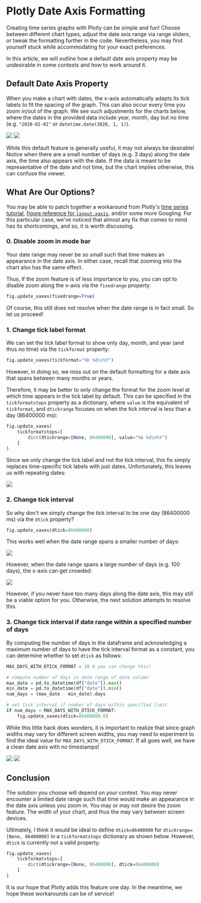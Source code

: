 # Plotly Date Axis Formatting

Creating time series graphs with Plotly can be simple and fun! Choose between different chart types, adjust the date axis range via range sliders, or tweak the formatting further in the code. Nevertheless, you may find yourself stuck while accommodating for your exact preferences.

In this article, we will outline how a default date axis property may be undesirable in some contexts and how to work around it.

## Default Date Axis Property

When you make a chart with dates, the x-axis automatically adapts its tick labels to fit the spacing of the graph. This can also occur every time you zoom in/out of the graph. We see such adjustments for the charts below, where the dates in the provided data include year, month, day but no time (e.g. `"2020-01-01"` or `datetime.date(2020, 1, 1)`).

![](assets/default_days_3.png)
![](assets/default_days_100.png)

<!-- 
3 days | 100 days
- | - 
![](assets/default_days_3.png) | ![](assets/default_days_100.png) 
-->

<!-- 
<p float="center">
  <img src="assets/default_days_3.png" width="49.5%" />
  <img src="assets/default_days_100.png" width="49.5%" /> 
</p> 
-->

While this default feature is generally useful, it may not always be desirable! Notice when there are a small number of days (e.g. 3 days) along the date axis, the time also appears with the date. If the data is meant to be representative of the date and not time, but the chart implies otherwise, this can confuse the viewer.

## What Are Our Options?

You may be able to patch together a workaround from Plotly's [time series tutorial](https://plotly.com/python/time-series/), [figure reference for `layout.xaxis`](https://plotly.com/python/reference/layout/xaxis/), and/or some more Googling. For this particular case, we've noticed that almost any fix that comes to mind has its shortcomings, and so, it is worth discussing.

### 0. Disable zoom in mode bar

Your date range may never be so small such that time makes an appearance in the date axis. In either case, recall that zooming into the chart also has the same effect. 

Thus, if the zoom feature is of less importance to you, you can opt to disable zoom along the x-axis via the `fixedrange` property:

```python
fig.update_xaxes(fixedrange=True)
```

Of course, this still does not resolve when the date range is in fact small. So let us proceed!

### 1. Change tick label format

We can set the tick label format to show only day, month, and year (and thus no time) via the `tickformat` property:

```python
fig.update_xaxes(tickformat="%b %d\n%Y")
```

However, in doing so, we miss out on the default formatting for a date axis that spans between many months or years. 

Therefore, it may be better to only change the format for the zoom level at which time appears in the tick label by default. This can be specified in the `tickformatstops` property as a dictionary, where `value` is the equivalent of `tickformat`, and `dtickrange` focuses on when the tick interval is less than a day (86400000 ms):

```python
fig.update_xaxes(
    tickformatstops=[
        dict(dtickrange=[None, 86400000], value="%b %d\n%Y")
    ]
)
```

Since we only change the tick label and not the tick interval, this fix simply replaces time-specific tick labels with just dates. Unfortunately, this leaves us with repeating dates: 

![](assets/tickformatstops_days_3.png)

### 2. Change tick interval

So why don't we simply change the tick interval to be one day (86400000 ms) via the `dtick` property? 

```python
fig.update_xaxes(dtick=86400000)
```

This works well when the date range spans a smaller number of days:

![](assets/dtick_days_3.png)

However, when the date range spans a large number of days (e.g. 100 days), the x-axis can get crowded: 

![](assets/dtick_days_100.png)

However, if you never have too many days along the date axis, this may still be a viable option for you. Otherwise, the next solution attempts to resolve this. 

### 3. Change tick interval if date range within a specified number of days

By computing the number of days in the dataframe and acknowledging a maximum number of days to have the tick interval format as a constant, you can determine whether to set `dtick` as follows:

```python
MAX_DAYS_WITH_DTICK_FORMAT = 10 # you can change this!

# compute number of days in date range of date column
max_date = pd.to_datetime(df["date"]).max()
min_date = pd.to_datetime(df["date"]).min()
num_days = (max_date - min_date).days

# set tick interval if number of days within specified limit
if num_days < MAX_DAYS_WITH_DTICK_FORMAT:
    fig.update_xaxes(dtick=86400000.0)
```

While this little hack does wonders, it is important to realize that since graph widths may vary for different screen widths, you may need to experiment to find the ideal value for `MAX_DAYS_WITH_DTICK_FORMAT`. If all goes well, we have a clean date axis with no timestamps!

![](assets/dtick_with_constant_days_3.png)
![](assets/dtick_with_constant_days_100.png)

<!--

Solution: convert dates to be categorical data points

Problems:
- this may not be ideal for chart types intended for continuous data (e.g. line charts)
- if one-digit month/day markers in the date do not have trailing zeros, the order of the dates could be messy
- but missing out on properties for dates (e.g. zoom out to monthly/yearly view)

-->

## Conclusion

The solution you choose will depend on your context. You may never encounter a limited date range such that time would make an appearance in the date axis unless you zoom in. You may or may not desire the zoom feature. The width of your chart, and thus the  may vary between screen devices. 

Ultimately, I think it would be ideal to define `dtick=86400000` for `dtickrange=[None, 86400000]` in a `tickformatstops` dictionary as shown below. However, `dtick` is currently not a valid property. 

```python
fig.update_xaxes(
    tickformatstops=[
        dict(dtickrange=[None, 86400000], dtick=86400000)
    ]
)
```

It is our hope that Plotly adds this feature one day. In the meantime, we hope these workarounds can be of service!
